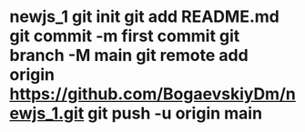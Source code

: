 # newjs_1 git init git add README.md git commit -m first commit git branch -M main git remote add origin https://github.com/BogaevskiyDm/newjs_1.git git push -u origin main
